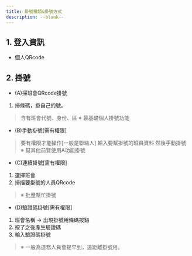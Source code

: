 ```yaml
---
title: 掛號種類&掛號方式
description: --blank--
---
```


## 1. 登入資訊
- 個人QRcode

## 2. 掛號

- (A)掃班會QRcode掛號
1. 掃條碼，掛自己的號。
> 含有班會代號、身份、區
> ※ 最基礎個人掛號功能

- (B)手動掛號[需有權限]
> 要有權限才能操作[一般是聯絡人]
> 輸入要幫掛號的班員資料 然後手動掛號
> ※ 幫其他前賢使用A功能掛號

- (C)連續掛號[需有權限]
1. 選擇班會
2. 掃描要掛號的人員QRcode
> ※ 批量幫忙掛號

- (D)驗證碼掛號[需有權限]
1. 班會名稱 -> 出現掛號用條碼按鈕
2. 按了之後產生驗證碼
3. 輸入驗證碼掛號
> ※ 一般為道務人員會提早到，遠距離掛號用。

